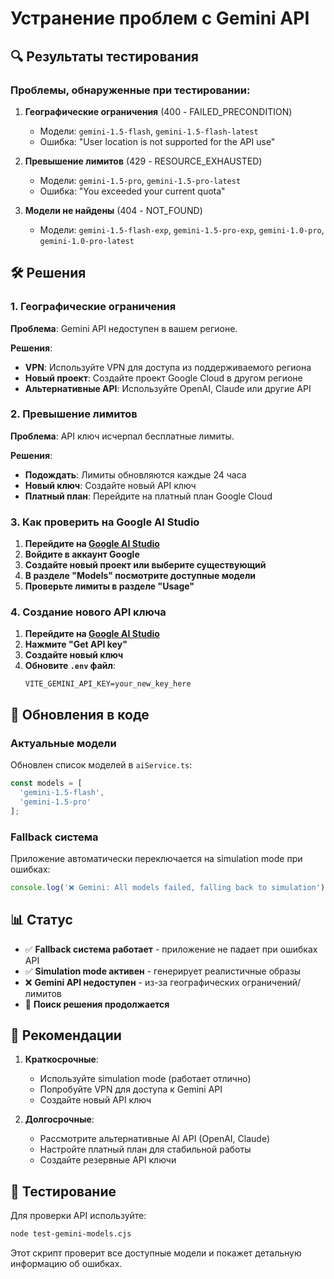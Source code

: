 # Устранение проблем с Gemini API

## 🔍 Результаты тестирования

### Проблемы, обнаруженные при тестировании:

1. **Географические ограничения** (400 - FAILED_PRECONDITION)
   - Модели: `gemini-1.5-flash`, `gemini-1.5-flash-latest`
   - Ошибка: "User location is not supported for the API use"

2. **Превышение лимитов** (429 - RESOURCE_EXHAUSTED)
   - Модели: `gemini-1.5-pro`, `gemini-1.5-pro-latest`
   - Ошибка: "You exceeded your current quota"

3. **Модели не найдены** (404 - NOT_FOUND)
   - Модели: `gemini-1.5-flash-exp`, `gemini-1.5-pro-exp`, `gemini-1.0-pro`, `gemini-1.0-pro-latest`

## 🛠️ Решения

### 1. Географические ограничения

**Проблема**: Gemini API недоступен в вашем регионе.

**Решения**:
- **VPN**: Используйте VPN для доступа из поддерживаемого региона
- **Новый проект**: Создайте проект Google Cloud в другом регионе
- **Альтернативные API**: Используйте OpenAI, Claude или другие API

### 2. Превышение лимитов

**Проблема**: API ключ исчерпал бесплатные лимиты.

**Решения**:
- **Подождать**: Лимиты обновляются каждые 24 часа
- **Новый ключ**: Создайте новый API ключ
- **Платный план**: Перейдите на платный план Google Cloud

### 3. Как проверить на Google AI Studio

1. **Перейдите на [Google AI Studio](https://aistudio.google.com/)**
2. **Войдите в аккаунт Google**
3. **Создайте новый проект или выберите существующий**
4. **В разделе "Models" посмотрите доступные модели**
5. **Проверьте лимиты в разделе "Usage"**

### 4. Создание нового API ключа

1. **Перейдите на [Google AI Studio](https://aistudio.google.com/)**
2. **Нажмите "Get API key"**
3. **Создайте новый ключ**
4. **Обновите `.env` файл**:
   ```
   VITE_GEMINI_API_KEY=your_new_key_here
   ```

## 🔧 Обновления в коде

### Актуальные модели
Обновлен список моделей в `aiService.ts`:
```javascript
const models = [
  'gemini-1.5-flash',
  'gemini-1.5-pro'
];
```

### Fallback система
Приложение автоматически переключается на simulation mode при ошибках:
```javascript
console.log('❌ Gemini: All models failed, falling back to simulation');
```

## 📊 Статус

- ✅ **Fallback система работает** - приложение не падает при ошибках API
- ✅ **Simulation mode активен** - генерирует реалистичные образы
- ❌ **Gemini API недоступен** - из-за географических ограничений/лимитов
- 🔄 **Поиск решения продолжается**

## 🚀 Рекомендации

1. **Краткосрочные**:
   - Используйте simulation mode (работает отлично)
   - Попробуйте VPN для доступа к Gemini API
   - Создайте новый API ключ

2. **Долгосрочные**:
   - Рассмотрите альтернативные AI API (OpenAI, Claude)
   - Настройте платный план для стабильной работы
   - Создайте резервные API ключи

## 🧪 Тестирование

Для проверки API используйте:
```bash
node test-gemini-models.cjs
```

Этот скрипт проверит все доступные модели и покажет детальную информацию об ошибках. 